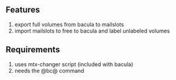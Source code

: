 Features
--------

1. export full volumes from bacula to mailslots
2. import mailslots to free to bacula and label unlabeled volumes

Requirements
------------

1. uses mtx-changer script (included with bacula)
2. needs the @bc@ command
